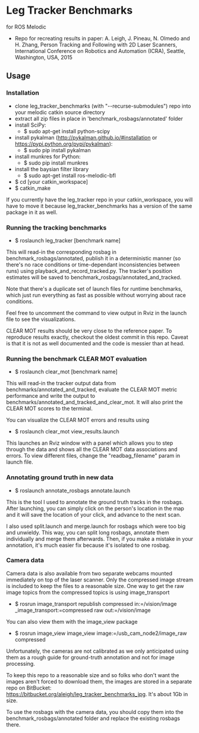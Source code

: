 # Leg Tracker Benchmarks
for ROS Melodic

- Repo for recreating results in paper: 
A. Leigh, J. Pineau, N. Olmedo and H. Zhang, Person Tracking and Following with 2D Laser Scanners, International Conference on Robotics and Automation (ICRA), Seattle, Washington, USA, 2015

Usage
--------------------
### Installation
- clone leg_tracker_benchmarks (with "--recurse-submodules") repo into your melodic catkin source directory
- extract all zip files in place in 'benchmark_rosbags/annotated' folder
- install SciPy: 
    - $ sudo apt-get install python-scipy
- install pykalman (http://pykalman.github.io/#installation or https://pypi.python.org/pypi/pykalman): 
    - $ sudo pip install pykalman
- install munkres for Python:
    - $ sudo pip install munkres
- install the baysian filter library
    - $ sudo apt-get install ros-melodic-bfl
- $ cd [your catkin_workspace]
- $ catkin_make

If you currently have the leg_tracker repo in your catkin_workspace, you will have to move it because leg_tracker_benchmarks has a version of the same package in it as well.

### Running the tracking benchmarks
- $ roslaunch leg_tracker [benchmark name]

This will read-in the corresponding rosbag in benchmark_rosbags/annotated, publish it in a deterministic manner (so there's no race conditions or time-dependant inconsistencies between runs) using playback_and_record_tracked.py. The tracker's position estimates will be saved to benchmark_rosbags/annotated_and_tracked.

Note that there's a duplicate set of launch files for runtime benchmarks, which just run everything as fast as possible without worrying about race conditions. 

Feel free to uncomment the command to view output in Rviz in the launch file to see the visualizations.

CLEAR MOT results should be very close to the reference paper. To reproduce results exactly, checkout the oldest commit in this repo. Caveat is that it is not as well documented and the code is messier than at head.

### Running the benchmark CLEAR MOT evaluation
- $ roslaunch clear_mot [benchmark name]

This will read-in the tracker output data from benchmarks/annotated_and_tracked, evaluate the CLEAR MOT metric performance and write the output to benchmarks/annotated_and_tracked_and_clear_mot. It will also print the CLEAR MOT scores to the terminal.

You can visualize the CLEAR MOT errors and results using 

- $ roslaunch clear_mot view_results.launch

This launches an Rviz window with a panel which allows you to step through the data and shows all the CLEAR MOT data associations and errors. To view different files, change the "readbag_filename" param in launch file.


### Annotating ground truth in new data
- $ roslaunch annotate_rosbags annotate.launch

This is the tool I used to annotate the ground truth tracks in the rosbags. After launching, you can simply click on the person's location in the map and it will save the location of your click, and advance to the next scan.

I also used split.launch and merge.launch for rosbags which were too big and unwieldy. This way, you can split long rosbags, annotate them individually and merge them afterwards. Then, if you make a mistake in your annotation, it's much easier fix because it's isolated to one rosbag.


### Camera data

Camera data is also available from two separate webcams mounted immediately on top of the laser scanner. Only the compressed image stream is included to keep the files to a reasonable size. One way to get the raw image topics from the compressed topics is using image_transport

- $ rosrun image_transport republish compressed in:=/vision/image _image_transport:=compressed raw out:=/vision/image

You can also view them with the image_view package 

- $ rosrun image_view image_view image:=/usb_cam_node2/image_raw compressed

Unfortunately, the cameras are not calibrated as we only anticipated using them as a rough guide for ground-truth annotation and not for image processing. 

To keep this repo to a reasonable size and so folks who don't want the images aren't forced to download them, the images are stored in a separate repo on BitBucket: https://bitbucket.org/aleigh/leg_tracker_benchmarks_jpg. It's about 1Gb in size. 

To use the rosbags with the camera data, you should copy them into the benchmark_rosbags/annotated folder and replace the existing rosbags there.
